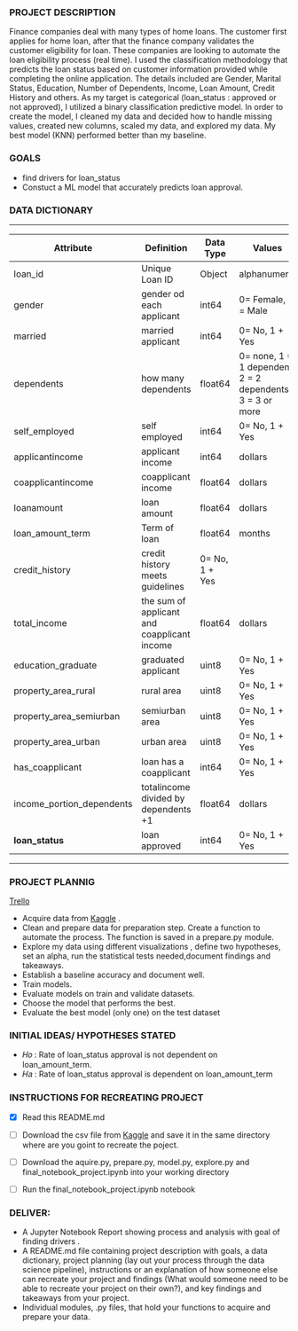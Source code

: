 ### PROJECT DESCRIPTION


Finance companies deal with many types of home loans. The customer first applies for home loan, after that the finance company validates the customer eligibility for loan. These companies are looking to automate the loan eligibility process (real time).
I used the classification methodology that predicts the loan status based on customer information provided while completing the online application. The details included are Gender, Marital Status, Education, Number of Dependents, Income, Loan Amount, Credit History and others. As my target is categorical (loan_status : approved or not approved), I utilized a binary classification predictive model. In order to create the model, I cleaned my data and decided how to handle missing values, created new columns, scaled my data, and explored my data. My best model (KNN) performed better than my baseline.



### GOALS 

- find drivers for loan_status
- Constuct a ML  model that accurately predicts loan approval.


### DATA DICTIONARY
---
| Attribute | Definition | Data Type | Values|
| ----- | ----- | ----- | ----- |
|loan_id | Unique Loan ID | Object| alphanumeric|
|gender | gender od each applicant| int64 | 0= Female, 1 = Male |
|married| married applicant | int64 | 0= No, 1 + Yes |
|dependents | how many dependents | float64 | 0= none, 1 = 1 dependent, 2 = 2 dependents, 3 = 3 or more |
|self_employed | self employed | int64 | 0= No, 1 + Yes |
|applicantincome| applicant income| int64 |  dollars|
|coapplicantincome | coapplicant income | float64 | dollars
|loanamount | loan amount| float64 | dollars |
|loan_amount_term | Term of loan| float64 | months|
|credit_history | credit history meets guidelines |  0= No, 1 + Yes |
|total_income | the sum of applicant and coapplicant income| float64| dollars|
|education_graduate | graduated applicant | uint8 |  0= No, 1 + Yes |
|property_area_rural | rural area |uint8 |  0= No, 1 + Yes |
|property_area_semiurban | semiurban area |uint8 |  0= No, 1 + Yes |
|property_area_urban | urban area |uint8 |  0= No, 1 + Yes |
|has_coapplicant | loan has a coapplicant | int64 | 0= No, 1 + Yes |
|income_portion_dependents | totalincome divided by dependents +1 | float64 | dollars|
|**loan_status** | loan approved| int64 |0= No, 1 + Yes | 
___



### PROJECT PLANNIG
[Trello](https://trello.com/b/U4a2HdTV/loan-application-project)

- Acquire data from [Kaggle](https://www.kaggle.com/vipin20/loan-application-data) .
- Clean and prepare data for preparation step. Create a function to automate the process. The function is saved in a prepare.py module.
- Explore my data using different visualizations , define two hypotheses, set an alpha, run the statistical tests needed,document findings and takeaways.
- Establish a baseline accuracy and document well.
- Train  models.
- Evaluate models on train and validate datasets.
- Choose the model that performs the best.
- Evaluate the best model (only one) on the test dataset




### INITIAL IDEAS/ HYPOTHESES STATED
- 𝐻𝑜 : Rate of loan_status approval is not dependent on loan_amount_term.
- 𝐻𝑎 : Rate of loan_status approval is dependent on loan_amount_term

### INSTRUCTIONS FOR RECREATING PROJECT

- [x] Read this README.md
- [ ] Download the csv file from [Kaggle](https://www.kaggle.com/vipin20/loan-application-data) and save it in the same directory where are you goint to recreate the poject.
- [ ] Download the aquire.py, prepare.py, model.py, explore.py and  final_notebook_project.ipynb into your working directory
- [ ] Run the final_notebook_project.ipynb notebook


### DELIVER:
- A Jupyter Notebook Report showing process and analysis with goal of finding drivers .
- A README.md file containing project description with goals, a data dictionary, project planning (lay out your process through the data science pipeline), instructions or an explanation of how someone else can recreate your project and findings (What would someone need to be able to recreate your project on their own?), and key findings and takeaways from your project.
- Individual modules, .py files, that hold your functions to acquire and prepare your data.
